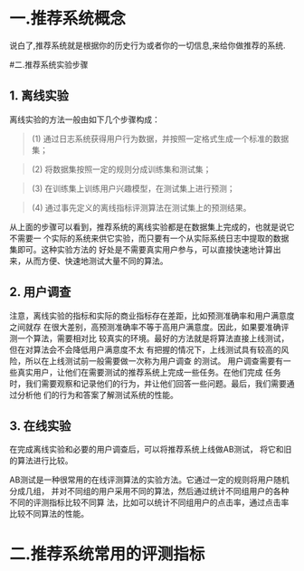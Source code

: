 # 一.推荐系统概念
说白了,推荐系统就是根据你的历史行为或者你的一切信息,来给你做推荐的系统.

#二.推荐系统实验步骤
## 1. 离线实验
离线实验的方法一般由如下几个步骤构成：
>(1) 通过日志系统获得用户行为数据，并按照一定格式生成一个标准的数据集；

>(2) 将数据集按照一定的规则分成训练集和测试集；

>(3) 在训练集上训练用户兴趣模型，在测试集上进行预测；

>(4) 通过事先定义的离线指标评测算法在测试集上的预测结果。

从上面的步骤可以看到，推荐系统的离线实验都是在数据集上完成的，也就是说它不需要一
个实际的系统来供它实验，而只要有一个从实际系统日志中提取的数据集即可。这种实验方法的
好处是不需要真实用户参与，可以直接快速地计算出来，从而方便、快速地测试大量不同的算法。



## 2. 用户调查
注意，离线实验的指标和实际的商业指标存在差距，比如预测准确率和用户满意度之间就存
在很大差别，高预测准确率不等于高用户满意度。因此，如果要准确评测一个算法，需要相对比
较真实的环境。最好的方法就是将算法直接上线测试，但在对算法会不会降低用户满意度不太
有把握的情况下，上线测试具有较高的风险，所以在上线测试前一般需要做一次称为用户调查
的测试。
用户调查需要有一些真实用户，让他们在需要测试的推荐系统上完成一些任务。在他们完成
任务时，我们需要观察和记录他们的行为，并让他们回答一些问题。最后，我们需要通过分析他
们的行为和答案了解测试系统的性能。

## 3. 在线实验
在完成离线实验和必要的用户调查后，可以将推荐系统上线做AB测试，
将它和旧的算法进行比较。

AB测试是一种很常用的在线评测算法的实验方法。它通过一定的规则将用户随机分成几组，
并对不同组的用户采用不同的算法，然后通过统计不同组用户的各种不同的评测指标比较不同算
法，比如可以统计不同组用户的点击率，通过点击率比较不同算法的性能。


# 二.推荐系统常用的评测指标
